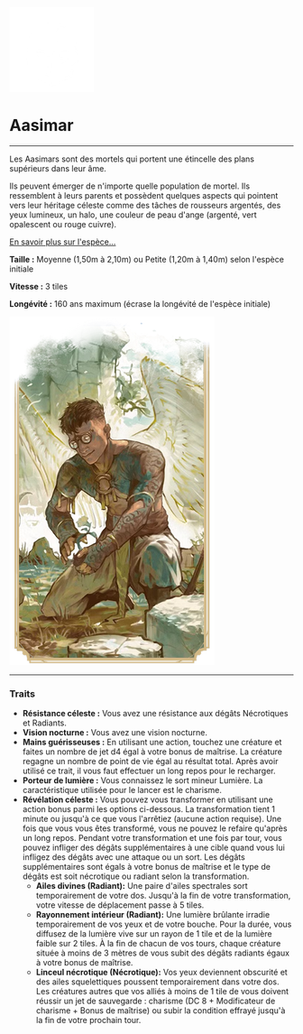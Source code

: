 <div class="icon-container">
  <img src="_media/especes/aasimar.png" alt="Aasimar" class="icon-r-title" data-no-zoom />

# Aasimar <!-- {docsify-ignore} -->

</div>

---

<div class="bloc-pres">
<div class="bloc-texte">
  <div class="texte">
    <p>Les Aasimars sont des mortels qui portent une étincelle des plans supérieurs dans leur âme.</p>
    <p>Ils peuvent émerger de n'importe quelle population de mortel. Ils ressemblent à leurs parents et possèdent quelques aspects qui pointent vers leur héritage céleste comme des tâches de rousseurs argentés, des yeux lumineux, un halo, une couleur de peau d'ange (argenté, vert opalescent ou rouge cuivre).</p>
    <a href="/#/_404" target="_blank">En savoir plus sur l'espèce...</a>
    <div class="summary">
      <p><strong>Taille :</strong> Moyenne (1,50m à 2,10m) ou Petite (1,20m à 1,40m) selon l'espèce initiale</p>
      <p><strong>Vitesse :</strong> 3 tiles</p>
      <p><strong>Longévité :</strong> 160 ans maximum (écrase la longévité de l'espèce initiale)</p>
    </div>
  </div>
  </div>
  <img src="_media/especes/pres-aasimar.png" alt="Aasimar" class="img-pres" data-no-zoom />
</div>

---

### Traits <!-- {docsify-ignore} -->

- **Résistance céleste :** Vous avez une résistance aux dégâts Nécrotiques et Radiants.
- **Vision nocturne :** Vous avez une vision nocturne.
- **Mains guérisseuses :** En utilisant une action, touchez une créature et faites un nombre de jet d4 égal à votre bonus de maîtrise. La créature regagne un nombre de point de vie égal au résultat total. Après avoir utilisé ce trait, il vous faut effectuer un long repos pour le recharger.
- **Porteur de lumière :** Vous connaissez le sort mineur Lumière. La caractéristique utilisée pour le lancer est le charisme.
- **Révélation céleste :** Vous pouvez vous transformer en utilisant une action bonus parmi les options ci-dessous. La transformation tient 1 minute ou jusqu'à ce que vous l'arrêtiez (aucune action requise). Une fois que vous vous êtes transformé, vous ne pouvez le refaire qu'après un long repos. Pendant votre transformation et une fois par tour, vous pouvez infliger des dégâts supplémentaires à une cible quand vous lui infligez des dégâts avec une attaque ou un sort. Les dégâts supplémentaires sont égals à votre bonus de maîtrise et le type de dégâts est soit nécrotique ou radiant selon la transformation.
  - **Ailes divines (Radiant):** Une paire d'ailes spectrales sort temporairement de votre dos. Jusqu'à la fin de votre transformation, votre vitesse de déplacement passe à 5 tiles.
  - **Rayonnement intérieur (Radiant):** Une lumière brûlante irradie temporairement de vos yeux et de votre bouche. Pour la durée, vous diffusez de la lumière vive sur un rayon de 1 tile et de la lumière faible sur 2 tiles. À la fin de chacun de vos tours, chaque créature située à moins de 3 mètres de vous subit des dégâts radiants égaux à votre bonus de maîtrise.
  - **Linceul nécrotique (Nécrotique):** Vos yeux deviennent obscurité et des ailes squelettiques poussent temporairement dans votre dos. Les créatures autres que vos alliés à moins de 1 tile de vous doivent réussir un jet de sauvegarde : charisme (DC 8 + Modificateur de charisme + Bonus de maîtrise) ou subir la condition effrayé jusqu'à la fin de votre prochain tour.